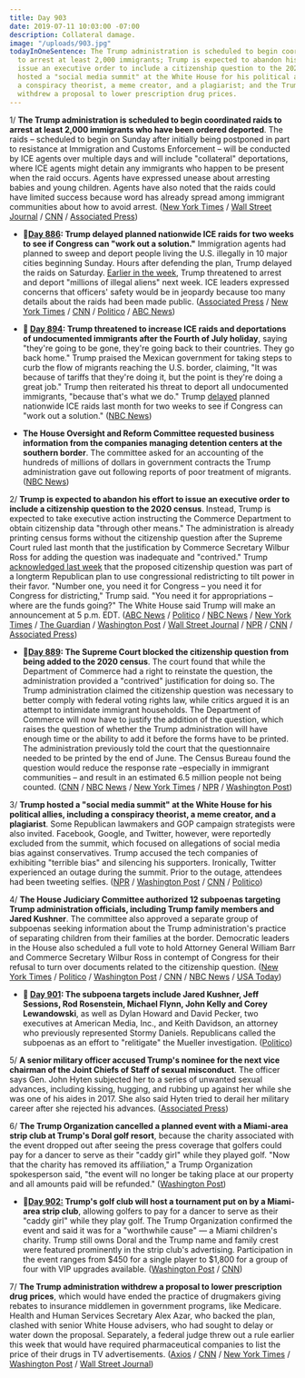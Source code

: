 ```yaml
---
title: Day 903
date: 2019-07-11 10:03:00 -07:00
description: Collateral damage.
image: "/uploads/903.jpg"
todayInOneSentence: The Trump administration is scheduled to begin coordinated raids
  to arrest at least 2,000 immigrants; Trump is expected to abandon his effort to
  issue an executive order to include a citizenship question to the 2020 census; Trump
  hosted a "social media summit" at the White House for his political allies, including
  a conspiracy theorist, a meme creator, and a plagiarist; and the Trump administration
  withdrew a proposal to lower prescription drug prices.
---
```


1/ **The Trump administration is scheduled to begin coordinated raids to arrest at least 2,000 immigrants who have been ordered deported**. The raids – scheduled to begin on Sunday after initially being postponed in part to resistance at Immigration and Customs Enforcement – will be conducted by ICE agents over multiple days and will include "collateral" deportations, where ICE agents might detain any immigrants who happen to be present when the raid occurs. Agents have expressed unease about arresting babies and young children. Agents have also noted that the raids could have limited success because word has already spread among immigrant communities about how to avoid arrest. ([New York Times](https://www.nytimes.com/2019/07/11/us/politics/ice-families-deport.html) / [Wall Street Journal](https://www.wsj.com/articles/ice-to-launch-round-up-of-undocumented-immigrants-sunday-11562849273) / [CNN](https://www.cnn.com/2019/07/11/politics/ice-raids-undocumented-immigrants/index.html) / [Associated Press](https://apnews.com/040b015baf0b4292bc141cd888df6602))

* **📌[Day 886](https://whatthefuckjusthappenedtoday.com/2019/06/24/day-886/#2-trump-delayed-planned-nationwide-i): Trump delayed planned nationwide ICE raids for two weeks to see if Congress can "work out a solution."** Immigration agents had planned to sweep and deport people living the U.S. illegally in 10 major cities beginning Sunday. Hours after defending the plan, Trump delayed the raids on Saturday. [Earlier in the week](https://whatthefuckjusthappenedtoday.com/2019/06/18/day-880/#1-trump-threatened-to-arrest-and-dep), Trump threatened to arrest and deport "millions of illegal aliens" next week. ICE leaders expressed concerns that officers' safety would be in jeopardy because too many details about the raids had been made public. ([Associated Press](https://apnews.com/70c173c8d213438e9fbef4d1f2bba07b) / [New York Times](https://www.nytimes.com/2019/06/22/us/politics/trump-ice-raids.html) / [CNN](https://www.cnn.com/2019/06/22/politics/ice-raids-sunday-10-cities-donald-trump-defends-arrests/index.html) / [Politico](https://www.politico.com/story/2019/06/22/trump-defends-immigration-actions-1376706) / [ABC News](https://abcnews.go.com/Politics/president-trump-hold-off-deportation-raids-weeks/story?id=63880563))

* **📌 [Day 894](https://whatthefuckjusthappenedtoday.com/2019/07/02/day-894/#4-trump-threatened-to-increase-ice-r): Trump threatened to increase ICE raids and deportations of undocumented immigrants after the Fourth of July holiday**, saying "they're going to be gone, they're going back to their countries. They go back home." Trump praised the Mexican government for taking steps to curb the flow of migrants reaching the U.S. border, claiming, "It was because of tariffs that they're doing it, but the point is they're doing a great job." Trump then reiterated his threat to deport all undocumented immigrants, "because that's what we do." Trump [delayed](https://whatthefuckjusthappenedtoday.com/2019/06/24/day-886/#2-trump-delayed-planned-nationwide-i) planned nationwide ICE raids last month for two weeks to see if Congress can "work out a solution." ([NBC News](https://www.nbcnews.com/politics/donald-trump/trump-says-more-deportations-ahead-after-independence-day-n1025516))

* **The House Oversight and Reform Committee requested business information from the companies managing detention centers at the southern border**. The committee asked for an accounting of the hundreds of millions of dollars in government contracts the Trump administration gave out following reports of poor treatment of migrants. ([NBC News](https://www.nbcnews.com/politics/congress/house-democrats-seek-documents-profit-companies-detaining-migrants-n1028591))

2/ **Trump is expected to abandon his effort to issue an executive order to include a citizenship question to the 2020 census**. Instead, Trump is expected to take executive action instructing the Commerce Department to obtain citizenship data "through other means." The administration is already printing census forms without the citizenship question after the Supreme Court ruled last month that the justification by Commerce Secretary Wilbur Ross for adding the question was inadequate and "contrived." Trump [acknowledged last week](https://www.theguardian.com/us-news/2019/jul/11/trump-census-citizenship-question-supreme-court) that the proposed citizenship question was part of a longterm Republican plan to use congressional redistricting to tilt power in their favor. "Number one, you need it for Congress – you need it for Congress for districting," Trump said. "You need it for appropriations – where are the funds going?" The White House said Trump will make an announcement at 5 p.m. EDT. ([ABC News](https://abcnews.go.com/Politics/trump-expected-announce-executive-action-adding-citizenship-question/story?id=64262805) / [Politico](https://www.politico.com/story/2019/07/11/trump-expected-to-take-executive-action-to-add-citizenship-question-to-census-1405893) / [NBC News](https://www.nbcnews.com/politics/donald-trump/trump-expected-order-citizenship-question-added-census-n1028656) / [New York Times](https://www.nytimes.com/2019/07/11/us/politics/census-executive-action.html) / [The Guardian](https://www.theguardian.com/us-news/2019/jul/11/trump-census-citizenship-question-supreme-court) / [Washington Post](https://www.washingtonpost.com/politics/trump-to-hold-news-conference-on-census-as-he-mulls-executive-action-to-add-a-citizenship-question/2019/07/11/c0eb7cb6-a3c8-11e9-b8c8-75dae2607e60_story.html) / [Wall Street Journal](https://www.wsj.com/articles/trump-to-hold-news-conference-on-census-citizenship-question-11562845502) / [NPR](https://www.npr.org/2019/07/11/739858115/trump-expected-to-renew-push-for-census-citizenship-question-with-executive-acti) / [CNN](https://www.cnn.com/2019/07/11/politics/trump-census-executive-action/index.html) / [Associated Press](https://apnews.com/18db0fba2743496daeb27a92915bb260))

* **📌[Day 889](https://whatthefuckjusthappenedtoday.com/2019/06/27/day-889/#1-the-supreme-court-blocked-the-citi): The Supreme Court blocked the citizenship question from being added to the 2020 census**. The court found that while the Department of Commerce had a right to reinstate the question, the administration provided a "contrived" justification for doing so. The Trump administration claimed the citizenship question was necessary to better comply with federal voting rights law, while critics argued it is an attempt to intimidate immigrant households. The Department of Commerce will now have to justify the addition of the question, which raises the question of whether the Trump administration will have enough time or the ability to add it before the forms have to be printed. The administration previously told the court that the questionnaire needed to be printed by the end of June. The Census Bureau found the question would reduce the response rate –especially in immigrant communities – and result in an estimated 6.5 million people not being counted. ([CNN](https://www.cnn.com/2019/06/27/politics/census-supreme-court/index.html) / [NBC News](https://www.nbcnews.com/politics/supreme-court/supreme-court-tosses-citizenship-question-2020-census-forms-victory-democratic-n1014651) / [New York Times](https://www.nytimes.com/2019/06/27/us/politics/census-citizenship-question-supreme-court.html) / [NPR](https://www.npr.org/2019/06/27/717635291/supreme-court-leaves-citizenship-question-blocked-from-2020-census) / [Washington Post](https://www.washingtonpost.com/news/politics/wp/2019/06/27/in-mixed-ruling-supreme-court-blocks-census-citizenship-question-for-now-calling-trump-administrations-explanation-contrived/))

3/ **Trump hosted a "social media summit" at the White House for his political allies, including a conspiracy theorist, a meme creator, and a plagiarist**. Some Republican lawmakers and GOP campaign strategists were also invited. Facebook, Google, and Twitter, however, were reportedly excluded from the summit, which focused on allegations of social media bias against conservatives. Trump accused the tech companies of exhibiting "terrible bias" and silencing his supporters. Ironically, Twitter experienced an outage during the summit. Prior to the outage, attendees had been tweeting selfies. ([NPR](https://www.npr.org/2019/07/11/740579940/white-house-social-media-summit-leaves-out-key-players) / [Washington Post](https://www.washingtonpost.com/technology/2019/07/11/we-will-not-let-them-get-away-with-it-trump-threatens-social-media-ahead-white-house-summit/) / [CNN](https://www.cnn.com/2019/07/10/tech/white-house-social-media-summit/index.html) / [Politico](https://www.politico.com/story/2019/07/11/twitter-outage-white-house-summit-1408505))

4/ **The House Judiciary Committee authorized 12 subpoenas targeting Trump administration officials, including Trump family members and Jared Kushner**. The committee also approved a separate group of subpoenas seeking information about the Trump administration's practice of separating children from their families at the border. Democratic leaders in the House also scheduled a full vote to hold Attorney General William Barr and Commerce Secretary Wilbur Ross in contempt of Congress for their refusal to turn over documents related to the citizenship question. ([New York Times](https://www.nytimes.com/2019/07/11/us/politics/mueller-subpoena.html) / [Politico](https://www.politico.com/story/2019/07/11/house-judiciary-approves-subpoenas-for-12-key-mueller-witnesses-including-jared-kushner-1407428) / [Washington Post](https://www.washingtonpost.com/politics/house-panel-poised-to-subpoena-kushner-sessions-and-10-others-with-ties-to-trump/2019/07/11/01585dc2-a3cf-11e9-b8c8-75dae2607e60_story.html) / [CNN](https://www.cnn.com/2019/07/11/politics/jared-kushner-subpoena/index.html) / [NBC News](https://www.nbcnews.com/politics/congress/house-judiciary-committee-votes-authorize-subpoenas-trump-officials-n1028756) / [USA Today](https://www.usatoday.com/story/news/politics/2019/07/11/house-panel-approves-subpoenas-12-trump-aides-and-associates-kushner-enquirer-execs/1703085001/))

* **📌 [Day 901](https://whatthefuckjusthappenedtoday.com/2019/07/09/day-901/#5-the-house-judiciary-committee-will): The subpoena targets include Jared Kushner, Jeff Sessions, Rod Rosenstein, Michael Flynn, John Kelly and Corey Lewandowski**, as well as Dylan Howard and David Pecker, two executives at American Media, Inc., and Keith Davidson, an attorney who previously represented Stormy Daniels. Republicans called the subpoenas as an effort to "relitigate" the Mueller investigation. ([Politico](https://www.politico.com/story/2019/07/09/house-dems-prep-subpoenas-for-jared-kushner-jeff-sessions-and-10-other-mueller-witnesses-1402876))

5/ **A senior military officer accused Trump's nominee for the next vice chairman of the Joint Chiefs of Staff of sexual misconduct**. The officer says Gen. John Hyten subjected her to a series of unwanted sexual advances, including kissing, hugging, and rubbing up against her while she was one of his aides in 2017. She also said Hyten tried to derail her military career after she rejected his advances. ([Associated Press](https://apnews.com/08a297df36e947a7888fde64acebdec5))

6/ **The Trump Organization cancelled a planned event with a Miami-area strip club at Trump's Doral golf resort**, because the charity associated with the event dropped out after seeing the press coverage that golfers could pay for a dancer to serve as their "caddy girl" while they played golf. "Now that the charity has removed its affiliation," a Trump Organization spokesperson said, "the event will no longer be taking place at our property and all amounts paid will be refunded."  ([Washington Post](https://www.washingtonpost.com/politics/nonprofit-pulls-out-of-strip-club-sponsored-golf-tournament-at-trump-club/2019/07/10/d1fb8760-a352-11e9-b8c8-75dae2607e60_story.html?utm_term=.74fd003ea94c))

* **📌[Day 902:](https://whatthefuckjusthappenedtoday.com/#4-trumps-golf-club-will-host-a-tourn) Trump's golf club will host a tournament put on by a Miami-area strip club**, allowing golfers to pay for a dancer to serve as their "caddy girl" while they play golf. The Trump Organization confirmed the event and said it was for a "worthwhile cause" — a Miami children's charity. Trump still owns Doral and the Trump name and family crest were featured prominently in the strip club's advertising. Participation in the event ranges from $450 for a single player to $1,800 for a group of four with VIP upgrades available. ([Washington Post](https://www.washingtonpost.com/politics/strip-club-to-host-golf-tournament-at-trump-resort-in-south-florida/2019/07/09/52a83504-a266-11e9-bd56-eac6bb02d01d_story.html) / [CNN](https://www.cnn.com/2019/07/10/politics/trump-doral-resort-strip-club-tournament/index.html))

7/ **The Trump administration withdrew a proposal to lower prescription drug prices**, which would have ended the practice of drugmakers giving rebates to insurance middlemen in government programs, like Medicare. Health and Human Services Secretary Alex Azar, who backed the plan, clashed with senior White House advisers, who had sought to delay or water down the proposal. Separately, a federal judge threw out a rule earlier this week that would have required pharmaceutical companies to list the price of their drugs in TV advertisements. ([Axios](https://www.axios.com/trump-drug-prices-plan-pharma-ec527a14-0287-492b-937d-a7144c47b734.html) / [CNN](https://www.cnn.com/2019/07/11/politics/trump-drops-drug-price-proposal/index.html) / [New York Times](https://www.nytimes.com/2019/07/11/health/drug-prices-rebate-donald-trump.html) / [Washington Post](https://www.washingtonpost.com/business/economy/white-house-kills-key-drug-pricing-rule-to-eliminate-hidden-rebates/2019/07/11/ff595192-a3de-11e9-bd56-eac6bb02d01d_story.html) / [Wall Street Journal](https://www.wsj.com/articles/trump-administration-drops-plan-to-curb-drug-rebates-11562845155))